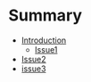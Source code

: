 # Summary

* [Introduction](README.md)
   * [Issue1](Issue1)
* [Issue2](issue2/Readme.md)
* [issue3](issue3/Readme.md)

